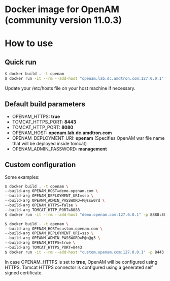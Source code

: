 # Docker image for OpenAM (community version 11.0.3) 

# How to use

## Quick run

```sh
$ docker build . -t openam
$ docker run -it --rm --add-host "openam.lab.dc.amdtron.com:127.0.0.1" -p 8443:8443 openam
```

Update your /etc/hosts file on your host machine if necessary.

## Default build parameters

* OPENAM_HTTPS: **true**
* TOMCAT_HTTPS_PORT: **8443**
* TOMCAT_HTTP_PORT: **8080**
* OPENAM_HOST: **openam.lab.dc.amdtron.com**
* OPENAM_DEPLOYMENT_URI: **openam** (Specifies OpenAM war file name that will be deployed inside tomcat)
* OPENAM_ADMIN_PASSWORD: **management**

## Custom configuration

Some examples:

```sh
$ docker build . -t openam \
--build-arg OPENAM_HOST=demo.openam.com \
--build-arg OPENAM_DEPLOYMENT_URI=sso \
--build-arg OPEANM_ADMIN_PASSWORD=P@ssw0rd \
--build-arg OPENAM_HTTPS=false \
--build-arg TOMCAT_HTTP_PORT=8888
$ docker run -it --rm --add-host "demo.openam.com:127.0.0.1" -p 8888:8888 openam
```

```sh
$ docker build . -t openam \
--build-arg OPENAM_HOST=custom.openam.com \
--build-arg OPENAM_DEPLOYMENT_URI=sso \
--build-arg OPEANM_ADMIN_PASSWORD=M@n@g3 \
--build-arg OPENAM_HTTPS=true \
--build-arg TOMCAT_HTTPS_PORT=8443
$ docker run -it --rm --add-host "custom.openam.com:127.0.0.1" -p 8443:8443 openam
```

In case OPENAM_HTTPS is set to **true**, OpenAM will be configured using HTTPS. Tomcat HTTPS connector is configured using a generated self signed certificate.

